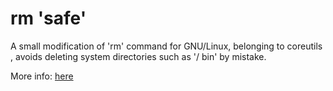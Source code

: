 rm 'safe'
=======

A small modification of 'rm' command for GNU/Linux, belonging to coreutils , avoids deleting system directories such as '/ bin' by mistake.

More info: [here](http://hellow0rd.wordpress.com/)
